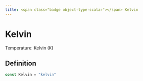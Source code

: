 ```yaml
---
title: <span class="badge object-type-scalar"></span> Kelvin
---
```

# <span class="badge object-type-scalar"></span> Kelvin

Temperature: Kelvin (K)

## Definition

```go
const Kelvin = "kelvin"
```
